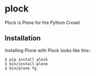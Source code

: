 plock
=====

Plock is Plone for the Python Crowd

Installation
------------

Installing Plone with Plock looks like this::

    $ pip install plock
    $ bin/install-plone
    $ bin/plone fg
